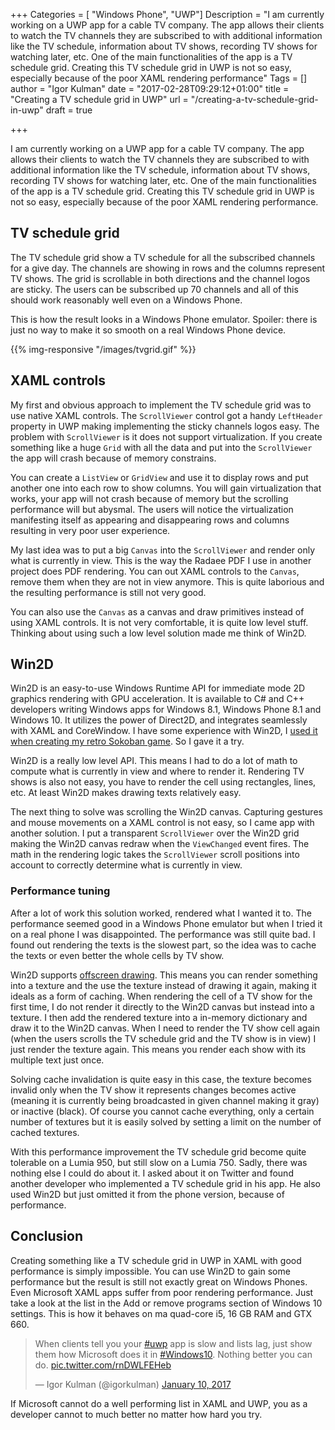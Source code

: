 ﻿+++
Categories = [ "Windows Phone", "UWP"]
Description = "I am currently working on a UWP app for a cable TV company. The app allows their clients to watch the TV channels they are subscribed to with additional information like the TV schedule, information about TV shows, recording TV shows for watching later, etc. One of the main functionalities of the app is a TV schedule grid. Creating this TV schedule grid in UWP is not so easy, especially because of the poor XAML rendering performance"
Tags = []
author = "Igor Kulman"
date = "2017-02-28T09:29:12+01:00"
title = "Creating a TV schedule grid in UWP"
url = "/creating-a-tv-schedule-grid-in-uwp"
draft = true

+++

I am currently working on a UWP app for a cable TV company. The app allows their clients to watch the TV channels they are subscribed to with additional information like the TV schedule, information about TV shows, recording TV shows for watching later, etc. One of the main functionalities of the app is a TV schedule grid. Creating this TV schedule grid in UWP is not so easy, especially because of the poor XAML rendering performance. 

## TV schedule grid

The TV schedule grid show a TV schedule for all the subscribed channels for a give day. The channels are showing in rows and the columns represent TV shows. The grid is scrollable in both directions and the channel logos are sticky. The users can be subscribed up 70 channels and all of this should work reasonably well even on a Windows Phone.

<!--more-->

This is how the result looks in a Windows Phone emulator. Spoiler: there is just no way to make it so smooth on a real Windows Phone device.

{{% img-responsive "/images/tvgrid.gif" %}}

## XAML controls

My first and obvious approach to implement the TV schedule grid was to use native XAML controls. The `ScrollViewer` control got a handy `LeftHeader` property in UWP making implementing the sticky channels logos easy. The problem with `ScrollViewer` is it does not support virtualization. If you create something like a huge `Grid` with all the data and put into the `ScrollViewer` the app will crash because of memory constrains. 

You can create a `ListView` or `GridView` and use it to display rows and put another one into each row to show columns. You will gain virtualization that works, your app will not crash because of memory but the scrolling performance will but abysmal. The users will notice the virtualization manifesting itself as appearing and disappearing rows and columns resulting in very poor user experience. 

My last idea was to put a big `Canvas` into the `ScrollViewer` and render only what is currently in view. This is the way the Radaee PDF I use in another project does PDF rendering. You can out XAML controls to the `Canvas`, remove them when they are not in view anymore. This is quite laborious and the resulting performance is still not very good.

You can also use the `Canvas` as a canvas and draw primitives instead of using XAML controls. It is not very comfortable, it is quite low level stuff. Thinking about using such a low level solution made me think of Win2D.

## Win2D

Win2D is an easy-to-use Windows Runtime API for immediate mode 2D graphics rendering with GPU acceleration. It is available to C# and C++ developers writing Windows apps for Windows 8.1, Windows Phone 8.1 and Windows 10. It utilizes the power of Direct2D, and integrates seamlessly with XAML and CoreWindow. I have some experience with Win2D, I [used it when creating my retro Sokoban game](/creating-a-simple-windows-10-game-with-win2d). So I gave it a try.

Win2D is a really low level API. This means I had to do a lot of math to compute what is currently in view and where to render it. Rendering TV shows is also not easy, you have to render the cell using rectangles, lines, etc. At least Win2D makes drawing texts relatively easy. 

The next thing to solve was scrolling the Win2D canvas. Capturing gestures and mouse movements on a XAML control is not easy, so I came app with another solution. I put a transparent `ScrollViewer` over the Win2D grid making the Win2D canvas redraw when the `ViewChanged` event fires. The math in the rendering logic takes the `ScrollViewer` scroll positions into account to correctly determine what is currently in view. 

### Performance tuning

After a lot of work this solution worked, rendered what I wanted it to. The performance seemed good in a Windows Phone emulator but when I tried it on a real phone I was disappointed. The performance was still quite bad. I found out rendering the texts is the slowest part, so the idea was to cache the texts or even better the whole cells by TV show.

Win2D supports [offscreen drawing](https://microsoft.github.io/Win2D/html/Offscreen.htm). This means you can render something into a texture and the use the texture instead of drawing it again, making it ideals as a form of caching. When rendering the cell of a TV show for the first time, I do not render it directly to the Win2D canvas but instead into a texture. I then add the rendered texture into a in-memory dictionary and draw it to the Win2D canvas. When I need to render the TV show cell again (when the users scrolls the TV schedule grid and the TV show is in view) I just render the texture again. This means you render each show with its multiple text just once.

Solving cache invalidation is quite easy in this case, the texture becomes invalid only when the TV show it represents changes becomes active (meaning it is currently being broadcasted in given channel making it gray) or inactive (black). Of course you cannot cache everything, only a certain number of textures but it is easily solved by setting a limit on the number of cached textures.

With this performance improvement the TV schedule grid become quite tolerable on a Lumia 950, but still slow on a Lumia 750. Sadly, there was nothing else I could do about it. I asked about it on Twitter and found another developer who implemented a TV schedule grid in his app. He also used Win2D but just omitted it from the phone version, because of performance. 

## Conclusion

Creating something like a TV schedule grid in UWP in XAML with good performance is simply impossible. You can use Win2D to gain some performance but the result is still not exactly great on Windows Phones. Even Microsoft XAML apps suffer from poor rendering performance. Just take a look at the list in the Add or remove programs section of Windows 10 settings. This is how it behaves on ma quad-core i5, 16 GB RAM and GTX 660. 

<blockquote class="twitter-tweet" data-lang="en"><p lang="en" dir="ltr">When clients tell you your <a href="https://twitter.com/hashtag/uwp?src=hash">#uwp</a> app is slow and lists lag, just show them how Microsoft does it in <a href="https://twitter.com/hashtag/Windows10?src=hash">#Windows10</a>. Nothing better you can do. <a href="https://t.co/rnDWLFEHeb">pic.twitter.com/rnDWLFEHeb</a></p>&mdash; Igor Kulman (@igorkulman) <a href="https://twitter.com/igorkulman/status/818938357275328514">January 10, 2017</a></blockquote>
<script async src="//platform.twitter.com/widgets.js" charset="utf-8"></script>

If Microsoft cannot do a well performing list in XAML and UWP, you as a developer cannot to much better no matter how hard you try.